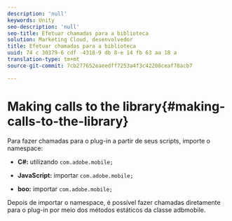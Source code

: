 ```yaml
---
description: 'null'
keywords: Unity
seo-description: 'null'
seo-title: Efetuar chamadas para a biblioteca
solution: Marketing Cloud, desenvolvedor
title: Efetuar chamadas para a biblioteca
uuid: 74 c 30379-6 cdf -4318-9 db 8-e 14 fb 63 aa 18 a
translation-type: tm+mt
source-git-commit: 7cb277652eaeedff7253a4f3c42208ceaf78acb7

---
```



# Making calls to the library{#making-calls-to-the-library}

Para fazer chamadas para o plug-in a partir de seus scripts, importe o namespace:

* **C#:** utilizando `com.adobe.mobile;`

* **JavaScript:** importar `com.adobe.mobile;`

* **boo:** importar `com.adobe.mobile;`

Depois de importar o namespace, é possível fazer chamadas diretamente para o plug-in por meio dos métodos estáticos da classe adbmobile.
